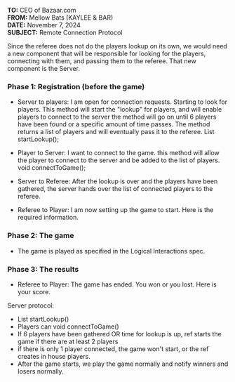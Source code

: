 **TO:** CEO of Bazaar.com  
**FROM:** Mellow Bats (KAYLEE & BAR)   
**DATE:** November 7, 2024  
**SUBJECT:** Remote Connection Protocol

Since the referee does not do the players lookup on its own, we would need a new component that will
be responsible for looking for the players, connecting with them, and passing them to the referee.
That new component is the Server.

### Phase 1: Registration (before the game)  
- Server to players: I am open for connection requests. Starting to look for players.
    This method will start the "lookup" for players, and will enable players to connect to the server
    the method will go on until 6 players have been found or a specific amount of time passes.
    The method returns a list of players and will eventually pass it to the referee.
      List<Player> startLookup();
- Player to Server: I want to connect to the game.
    this method will allow the player to connect to the server and be added to the list of players.
    void connectToGame();

- Server to Referee: After the lookup is over and the players have been gathered, the server
  hands over the list of connected players to the referee.
- Referee to Player: I am now setting up the game to start. Here is the required information.

### Phase 2: The game  
- The game is played as specified in the Logical Interactions spec. 

### Phase 3: The results  
- Referee to Player: The game has ended. You won or you lost. Here is your score.

Server protocol:
- List<Player> startLookup()
- Players can void connectToGame()
- If 6 players have been gathered OR time for lookup is up, ref starts the game if there are at least 2 players
- if there is only 1 player connected, the game won't start, or the ref creates in house players.
- After the game starts, we play the game normally and notify winners and losers normally.